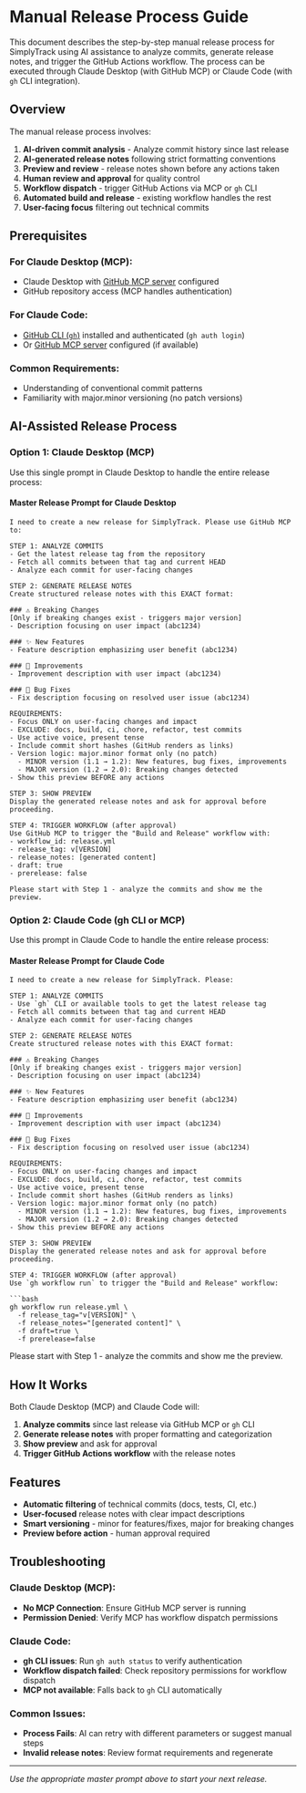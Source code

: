 # Manual Release Process Guide

This document describes the step-by-step manual release process for SimplyTrack using AI assistance to analyze commits, generate release notes, and trigger the GitHub Actions workflow. The process can be executed through Claude Desktop (with GitHub MCP) or Claude Code (with `gh` CLI integration).

## Overview

The manual release process involves:

1. **AI-driven commit analysis** - Analyze commit history since last release
2. **AI-generated release notes** following strict formatting conventions
3. **Preview and review** - release notes shown before any actions taken
4. **Human review and approval** for quality control
5. **Workflow dispatch** - trigger GitHub Actions via MCP or `gh` CLI
6. **Automated build and release** - existing workflow handles the rest
7. **User-facing focus** filtering out technical commits

## Prerequisites

### For Claude Desktop (MCP):
- Claude Desktop with [GitHub MCP server](https://github.com/github/github-mcp-server) configured
- GitHub repository access (MCP handles authentication)

### For Claude Code:
- [GitHub CLI (`gh`)](https://cli.github.com) installed and authenticated (`gh auth login`)
- Or [GitHub MCP server](https://github.com/github/github-mcp-server) configured (if available)

### Common Requirements:
- Understanding of conventional commit patterns
- Familiarity with major.minor versioning (no patch versions)

## AI-Assisted Release Process

### Option 1: Claude Desktop (MCP)

Use this single prompt in Claude Desktop to handle the entire release process:

#### Master Release Prompt for Claude Desktop

```
I need to create a new release for SimplyTrack. Please use GitHub MCP to:

STEP 1: ANALYZE COMMITS
- Get the latest release tag from the repository
- Fetch all commits between that tag and current HEAD
- Analyze each commit for user-facing changes

STEP 2: GENERATE RELEASE NOTES
Create structured release notes with this EXACT format:

### ⚠️ Breaking Changes
[Only if breaking changes exist - triggers major version]
- Description focusing on user impact (abc1234)

### ✨ New Features
- Feature description emphasizing user benefit (abc1234)

### 🚀 Improvements  
- Improvement description with user impact (abc1234)

### 🐛 Bug Fixes
- Fix description focusing on resolved user issue (abc1234)

REQUIREMENTS:
- Focus ONLY on user-facing changes and impact
- EXCLUDE: docs, build, ci, chore, refactor, test commits  
- Use active voice, present tense
- Include commit short hashes (GitHub renders as links)
- Version logic: major.minor format only (no patch)
  - MINOR version (1.1 → 1.2): New features, bug fixes, improvements
  - MAJOR version (1.2 → 2.0): Breaking changes detected
- Show this preview BEFORE any actions

STEP 3: SHOW PREVIEW
Display the generated release notes and ask for approval before proceeding.

STEP 4: TRIGGER WORKFLOW (after approval)
Use GitHub MCP to trigger the "Build and Release" workflow with:
- workflow_id: release.yml
- release_tag: v[VERSION]  
- release_notes: [generated content]
- draft: true
- prerelease: false

Please start with Step 1 - analyze the commits and show me the preview.
```

### Option 2: Claude Code (gh CLI or MCP)

Use this prompt in Claude Code to handle the entire release process:

#### Master Release Prompt for Claude Code

```
I need to create a new release for SimplyTrack. Please:

STEP 1: ANALYZE COMMITS
- Use `gh` CLI or available tools to get the latest release tag
- Fetch all commits between that tag and current HEAD
- Analyze each commit for user-facing changes

STEP 2: GENERATE RELEASE NOTES
Create structured release notes with this EXACT format:

### ⚠️ Breaking Changes
[Only if breaking changes exist - triggers major version]
- Description focusing on user impact (abc1234)

### ✨ New Features
- Feature description emphasizing user benefit (abc1234)

### 🚀 Improvements  
- Improvement description with user impact (abc1234)

### 🐛 Bug Fixes
- Fix description focusing on resolved user issue (abc1234)

REQUIREMENTS:
- Focus ONLY on user-facing changes and impact
- EXCLUDE: docs, build, ci, chore, refactor, test commits  
- Use active voice, present tense
- Include commit short hashes (GitHub renders as links)
- Version logic: major.minor format only (no patch)
  - MINOR version (1.1 → 1.2): New features, bug fixes, improvements
  - MAJOR version (1.2 → 2.0): Breaking changes detected
- Show this preview BEFORE any actions

STEP 3: SHOW PREVIEW
Display the generated release notes and ask for approval before proceeding.

STEP 4: TRIGGER WORKFLOW (after approval)
Use `gh workflow run` to trigger the "Build and Release" workflow:

```bash
gh workflow run release.yml \
  -f release_tag="v[VERSION]" \
  -f release_notes="[generated content]" \
  -f draft=true \
  -f prerelease=false
```

Please start with Step 1 - analyze the commits and show me the preview.

## How It Works

Both Claude Desktop (MCP) and Claude Code will:
1. **Analyze commits** since last release via GitHub MCP or `gh` CLI
2. **Generate release notes** with proper formatting and categorization  
3. **Show preview** and ask for approval
4. **Trigger GitHub Actions workflow** with the release notes

## Features

- **Automatic filtering** of technical commits (docs, tests, CI, etc.)
- **User-focused** release notes with clear impact descriptions
- **Smart versioning** - minor for features/fixes, major for breaking changes
- **Preview before action** - human approval required

## Troubleshooting

### Claude Desktop (MCP):
- **No MCP Connection**: Ensure GitHub MCP server is running
- **Permission Denied**: Verify MCP has workflow dispatch permissions

### Claude Code:
- **gh CLI issues**: Run `gh auth status` to verify authentication
- **Workflow dispatch failed**: Check repository permissions for workflow dispatch
- **MCP not available**: Falls back to `gh` CLI automatically

### Common Issues:
- **Process Fails**: AI can retry with different parameters or suggest manual steps
- **Invalid release notes**: Review format requirements and regenerate

---

*Use the appropriate master prompt above to start your next release.*